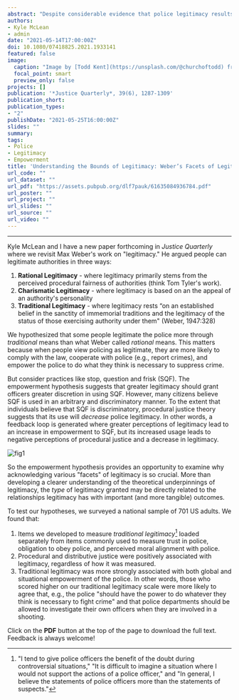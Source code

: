 ```yaml
---
abstract: "Despite considerable evidence that police legitimacy results in beneficial outcomes like compliance, cooperation, and empowerment, scholars have yet to agree on how to define and operationalize legitimacy. Drawing on Max Weber’s facets of legitimacy, we developed and tested a measure of *traditional authority*, reflecting the possibility that some people legitimate the police more so based on tradition than normative concerns regarding fairness. Confirmatory factor analysis of survey data from a national sample of 701 US adults revealed that our traditional authority items loaded separately from items commonly used to capture feelings of trust, obligation to obey, and moral alignment. Furthermore, although perceived legitimacy appears to flow from perceptions of procedural and distributive fairness regardless of how it is measured, traditional authority is more strongly associated with empowerment of the police. We discuss the theoretical and practical implications of these findings and urge researchers to replicate and extend our work."
authors:
- Kyle McLean
- admin
date: "2021-05-14T17:00:00Z"
doi: 10.1080/07418825.2021.1933141
featured: false
image:
  caption: "Image by [Todd Kent](https://unsplash.com/@churchoftodd) from [Unsplash](https://unsplash.com/photos/JnaPjPIT5ic)"
  focal_point: smart
  preview_only: false
projects: []
publication: '*Justice Quarterly*, 39(6), 1287-1309'
publication_short: 
publication_types:
- "2"
publishDate: "2021-05-25T16:00:00Z"
slides: ""
summary: 
tags:
- Police
- Legitimacy
- Empowerment
title: 'Understanding the Bounds of Legitimacy: Weber’s Facets of Legitimacy and the Police Empowerment Hypothesis'
url_code: ""
url_dataset: ""
url_pdf: "https://assets.pubpub.org/dlf7pauk/61635084936784.pdf"
url_poster: ""
url_project: ""
url_slides: ""
url_source: ""
url_video: ""
---
```


***************

Kyle McLean and I have a new paper forthcoming in *Justice Quarterly* where we revisit Max Weber's work on "legitimacy." He argued people can legitimate authorities in three ways:

1. **Rational Legitimacy** - where legitimacy primarily stems from the perceived procedural fairness of authorities (think Tom Tyler's work). 
2. **Charismatic Legitimacy** - where legitimacy is based on an the appeal of an authority's personality
3. **Traditional Legitimacy** - where legitimacy rests “on an established belief in the sanctity of immemorial traditions and the legitimacy of the status of those exercising authority under them" (Weber, 1947:328)

We hypothesized that some people legitimate the police more through *traditional* means than what Weber called *rational* means. This matters because when people view policing as legitimate, they are more likely to comply with the law, cooperate with police (e.g., report crimes), and empower the police to do what they think is necessary to suppress crime. 

But consider practices like stop, question and frisk (SQF). The empowerment hypothesis suggests that greater legitimacy should grant officers greater discretion in using SQF. However, many citizens believe SQF is used in an arbitrary and discriminatory manner. To the extent that individuals believe that SQF is discriminatory, procedural justice theory suggests that its use will *decrease* police legitimacy. In other words, a feedback loop is generated where greater perceptions of legitimacy lead to an increase in empowerment to SQF, but its increased usage leads to negative perceptions of procedural justice and a decrease in legitimacy.

![fig1](/img/jq_feedback_loop.jpg)

So the empowerment hypothesis provides an opportunity to examine why acknowledging various "facets" of legitimacy is so crucial. More than developing a clearer understanding of the theoretical underpinnings of legitimacy, the *type* of legitimacy granted may be directly related to the relationships legitimacy has with important (and more tangible) outcomes.

To test our hypotheses, we surveyed a national sample of 701 US adults. We found that:

1. Items we developed to measure *traditional legitimacy*[^1] loaded separately from items commonly used to measure trust in police, obligation to obey police, and perceived moral alignment with police. 
2. Procedural and distributive justice were positively associated with legitimacy, regardless of how it was measured.
3. Traditional legitimacy was more strongly associated with both global and situational empowerment of the police. In other words, those who scored higher on our traditional legitimacy scale were more likely to agree that, e.g., the police "should have the power to do whatever they think is necessary to fight crime" and that police departments should be allowed to investigate their own officers when they are involved in a shooting.

Click on the **PDF** button at the top of the page to download the full text. Feedback is always welcome!

[^1]: "I tend to give police officers the benefit of the doubt during controversial situations," "It is difficult to imagine a situation where I would not support the actions of a police officer," and "In general, I believe the statements of police officers more than the statements of suspects."

